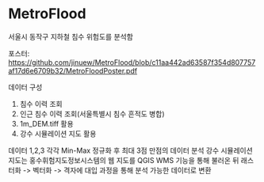 # MetroFlood
서울시 동작구 지하철 침수 위험도를 분석함


포스터:
https://github.com/jinuew/MetroFlood/blob/c11aa442ad63587f354d807757af17d6e6709b32/MetroFloodPoster.pdf


데이터 구성
1. 침수 이력 조회
2. 인근 침수 이력 조회(서울특별시 침수 흔적도 병합)
3. 1m_DEM.tiff 활용
4. 강수 시뮬레이션 지도 활용

데이터 1,2,3 각각 Min-Max 정규화 후 최대 3점 만점의 데이터 분석
강수 시뮬레이션 지도는 홍수휘험지도정보시스템의 웹 지도를 QGIS WMS 기능을 통해 불러온 뒤 래스터화 -> 벡터화 -> 격자에 대입 과정을 통해 분석 가능한 데이터로 변환

